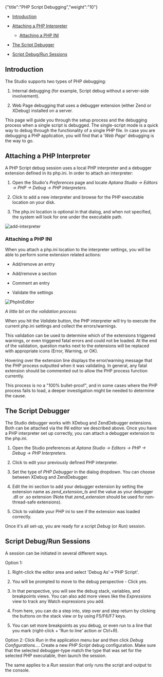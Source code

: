 {"title":"PHP Script Debugging","weight":"10"}

* [Introduction](#Introduction)

* [Attaching a PHP Interpreter](#AttachingaPHPInterpreter)

  * [Attaching a PHP INI](#AttachingaPHPINI)

* [The Script Debugger](#TheScriptDebugger)

* [Script Debug/Run Sessions](#ScriptDebug/RunSessions)


## Introduction

The Studio supports two types of PHP debugging:

1. Internal debugging (for example, Script debug without a server-side involvement).

2. Web Page debugging that uses a debugger extension (either Zend or XDebug) installed on a server.


This page will guide you through the setup process and the debugging process when a single script is debugged.
The single-script mode is a quick way to debug through the functionality of a single PHP file. In case you are debugging a PHP application, you will find that a '_Web Page_' debugging is the way to go.

## Attaching a PHP Interpreter

A PHP Script debug session uses a local PHP interpreter and a debugger extension defined in its php.ini.
In order to attach an interpreter:

1. Open the Studio's _Preferences_ page and locate _Aptana Studio -> Editors -> PHP -> Debug -> PHP Interpreters_.

2. Click to add a new interpreter and browse for the PHP executable location on your disk.

3. The php.ini location is optional in that dialog, and when not specified, the system will look for one under the executable path.


![add-interpreter](/Images/appc/download/attachments/30083032/add-interpreter.png)

### Attaching a PHP INI

When you attach a php.ini location to the interpreter settings, you will be able to perform some extension related actions:

* Add/remove an entry

* Add/remove a section

* Comment an entry

* Validate the settings


![PhpIniEditor](/Images/appc/download/attachments/30083032/PhpIniEditor.jpg)

_A little bit on the validation process:_

When you hit the _Validate_ button, the PHP interpreter will try to execute the current php.ini settings and collect the errors/warnings.

This validation can be used to determine which of the extensions triggered warnings, or even triggered fatal errors and could not be loaded. At the end of the validation, question marks next to the extensions will be replaced with appropriate icons (Error, Warning, or OK).

Hovering over the extension line displays the error/warning message that the PHP process outputted when it was validating.
In general, any fatal extension should be commented out to allow the PHP process function currently.

This process is no a "100% bullet-proof", and in some cases where the PHP process fails to load, a deeper investigation might be needed to determine the cause.

## The Script Debugger

The Studio debugger works with XDebug and ZendDebugger extensions. Both can be attached via the INI editor we described above.
Once you have a PHP interpreter set up correctly, you can attach a debugger extension to the php.ini.

1. Open the Studio preferences at _Aptana Studio -> Editors -> PHP -> Debug -> PHP Interpreters_.

2. Click to edit your previously defined PHP interpreter.

3. Set the type of _PHP Debugger_ in the dialog dropdown. You can choose between XDebug and ZendDebugger.

4. Edit the ini section to add your debugger extension by setting the extension name as _zend\_extension\_ts_ and the value as your debugger .dll or .so extension (Note that _zend\_extension_ should be used for non-thread-safe extensions).

5. Click to validate your PHP ini to see if the extension was loaded correctly.


Once it's all set-up, you are ready for a script _Debug_ (or _Run_) session.

## Script Debug/Run Sessions

A session can be initiated in several different ways.

Option 1:

1. Right-click the editor area and select 'Debug As'->'PHP Script'.

2. You will be prompted to move to the debug perspective - Click yes.

3. In that perspective, you will see the debug stack, variables, and breakpoints views. You can also add more views like the _Expressions_ view to track any Watch expressions you add.

4. From here, you can do a step into, step over and step return by clicking the buttons on the stack view or by using F5/F6/F7 keys.

5. You can set more breakpoints as you debug, or even run to a line that you mark (right-click + 'Run to line' action or Ctrl+R).


Option 2:
Click _Run_ in the application menu bar and then click _Debug Configurations..._. Create a new _PHP Script_ debug configuration. Make sure that the selected debugger-type match the type that was set for the selected PHP executable, then launch the session.

The same applies to a _Run_ session that only runs the script and output to the console.
